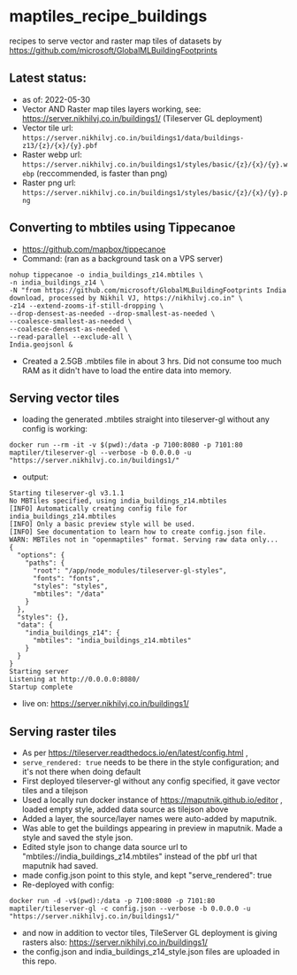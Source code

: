 # maptiles_recipe_buildings
recipes to serve vector and raster map tiles of datasets by https://github.com/microsoft/GlobalMLBuildingFootprints

## Latest status: 
- as of: 2022-05-30
- Vector AND Raster map tiles layers working, see: https://server.nikhilvj.co.in/buildings1/ (Tileserver GL deployment)
- Vector tile url: `https://server.nikhilvj.co.in/buildings1/data/buildings-z13/{z}/{x}/{y}.pbf`
- Raster webp url: `https://server.nikhilvj.co.in/buildings1/styles/basic/{z}/{x}/{y}.webp` (reccommended, is faster than png)
- Raster png url: `https://server.nikhilvj.co.in/buildings1/styles/basic/{z}/{x}/{y}.png`


## Converting to mbtiles using Tippecanoe
- https://github.com/mapbox/tippecanoe 
- Command: (ran as a background task on a VPS server)  
```
nohup tippecanoe -o india_buildings_z14.mbtiles \
-n india_buildings_z14 \
-N "from https://github.com/microsoft/GlobalMLBuildingFootprints India download, processed by Nikhil VJ, https://nikhilvj.co.in" \
-z14 --extend-zooms-if-still-dropping \
--drop-densest-as-needed --drop-smallest-as-needed \
--coalesce-smallest-as-needed \
--coalesce-densest-as-needed \
--read-parallel --exclude-all \
India.geojsonl &
```
- Created a 2.5GB .mbtiles file in about 3 hrs. Did not consume too much RAM as it didn't have to load the entire data into memory.


## Serving vector tiles
- loading the generated .mbtiles straight into tileserver-gl without any config is working:
```
docker run --rm -it -v $(pwd):/data -p 7100:8080 -p 7101:80 maptiler/tileserver-gl --verbose -b 0.0.0.0 -u "https://server.nikhilvj.co.in/buildings1/"
```
- output:
```
Starting tileserver-gl v3.1.1
No MBTiles specified, using india_buildings_z14.mbtiles
[INFO] Automatically creating config file for india_buildings_z14.mbtiles
[INFO] Only a basic preview style will be used.
[INFO] See documentation to learn how to create config.json file.
WARN: MBTiles not in "openmaptiles" format. Serving raw data only...
{
  "options": {
    "paths": {
      "root": "/app/node_modules/tileserver-gl-styles",
      "fonts": "fonts",
      "styles": "styles",
      "mbtiles": "/data"
    }
  },
  "styles": {},
  "data": {
    "india_buildings_z14": {
      "mbtiles": "india_buildings_z14.mbtiles"
    }
  }
}
Starting server
Listening at http://0.0.0.0:8080/
Startup complete
```

- live on: https://server.nikhilvj.co.in/buildings1/

## Serving raster tiles
- As per https://tileserver.readthedocs.io/en/latest/config.html , 
- `serve_rendered: true` needs to be there in the style configuration; and it's not there when doing default
- First deployed tileserver-gl without any config specified, it gave vector tiles and a tilejson
- Used a locally run docker instance of https://maputnik.github.io/editor , loaded empty style, added data source as tilejson above
- Added a layer, the source/layer names were auto-added by maputnik.
- Was able to get the buildings appearing in preview in maputnik. Made a style and saved the style json.
- Edited style json to change data source url to "mbtiles://india_buildings_z14.mbtiles" instead of the pbf url that maputnik had saved.
- made config.json point to this style, and kept "serve_rendered": true
- Re-deployed with config:  
```
docker run -d -v$(pwd):/data -p 7100:8080 -p 7101:80 maptiler/tileserver-gl -c config.json --verbose -b 0.0.0.0 -u "https://server.nikhilvj.co.in/buildings1/" 
```
- and now in addition to vector tiles, TileServer GL deployment is giving rasters also: https://server.nikhilvj.co.in/buildings1/
- the config.json and india_buildings_z14_style.json files are uploaded in this repo.


